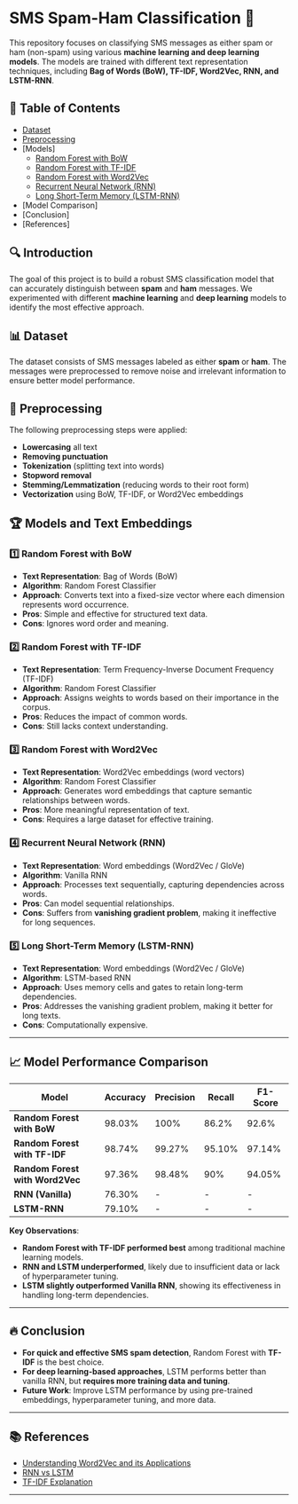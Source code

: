 # SMS Spam-Ham Classification 📩

This repository focuses on classifying SMS messages as either spam or ham (non-spam) using various **machine learning and deep learning models**. The models are trained with different text representation techniques, including **Bag of Words (BoW), TF-IDF, Word2Vec, RNN, and LSTM-RNN**.

## 📜 Table of Contents

- [Dataset](https://www.kaggle.com/datasets/uciml/sms-spam-collection-dataset)
- [Preprocessing](https://www.geeksforgeeks.org/text-preprocessing-for-nlp-tasks/)
- [Models]
  - [Random Forest with BoW](https://github.com/mischieff01/Spam-Ham-SMS-Classification--NLP/blob/main/bow.ipynb)
  - [Random Forest with TF-IDF](https://github.com/mischieff01/Spam-Ham-SMS-Classification--NLP/blob/main/tfidf.ipynb)
  - [Random Forest with Word2Vec](https://github.com/mischieff01/Spam-Ham-SMS-Classification--NLP/blob/main/Word2Vec.ipynb)
  - [Recurrent Neural Network (RNN)](https://github.com/mischieff01/Spam-Ham-SMS-Classification--NLP/blob/main/RNN.ipynb)
  - [Long Short-Term Memory (LSTM-RNN)](https://github.com/mischieff01/Spam-Ham-SMS-Classification--NLP/blob/main/LstmRNN.ipynb)
- [Model Comparison]
- [Conclusion]
- [References]

## 🔍 Introduction

The goal of this project is to build a robust SMS classification model that can accurately distinguish between **spam** and **ham** messages. We experimented with different **machine learning** and **deep learning** models to identify the most effective approach.

## 📊 Dataset

The dataset consists of SMS messages labeled as either **spam** or **ham**. The messages were preprocessed to remove noise and irrelevant information to ensure better model performance.

## 🔄 Preprocessing

The following preprocessing steps were applied:
- **Lowercasing** all text
- **Removing punctuation**
- **Tokenization** (splitting text into words)
- **Stopword removal**
- **Stemming/Lemmatization** (reducing words to their root form)
- **Vectorization** using BoW, TF-IDF, or Word2Vec embeddings

## 🏆 Models and Text Embeddings

### 1️⃣ Random Forest with BoW
- **Text Representation**: Bag of Words (BoW)
- **Algorithm**: Random Forest Classifier
- **Approach**: Converts text into a fixed-size vector where each dimension represents word occurrence.
- **Pros**: Simple and effective for structured text data.
- **Cons**: Ignores word order and meaning.

### 2️⃣ Random Forest with TF-IDF
- **Text Representation**: Term Frequency-Inverse Document Frequency (TF-IDF)
- **Algorithm**: Random Forest Classifier
- **Approach**: Assigns weights to words based on their importance in the corpus.
- **Pros**: Reduces the impact of common words.
- **Cons**: Still lacks context understanding.

### 3️⃣ Random Forest with Word2Vec
- **Text Representation**: Word2Vec embeddings (word vectors)
- **Algorithm**: Random Forest Classifier
- **Approach**: Generates word embeddings that capture semantic relationships between words.
- **Pros**: More meaningful representation of text.
- **Cons**: Requires a large dataset for effective training.

### 4️⃣ Recurrent Neural Network (RNN)
- **Text Representation**: Word embeddings (Word2Vec / GloVe)
- **Algorithm**: Vanilla RNN
- **Approach**: Processes text sequentially, capturing dependencies across words.
- **Pros**: Can model sequential relationships.
- **Cons**: Suffers from **vanishing gradient problem**, making it ineffective for long sequences.

### 5️⃣ Long Short-Term Memory (LSTM-RNN)
- **Text Representation**: Word embeddings (Word2Vec / GloVe)
- **Algorithm**: LSTM-based RNN
- **Approach**: Uses memory cells and gates to retain long-term dependencies.
- **Pros**: Addresses the vanishing gradient problem, making it better for long texts.
- **Cons**: Computationally expensive.

---

## 📈 Model Performance Comparison

| Model                      | Accuracy | Precision | Recall | F1-Score |
|----------------------------|----------|-----------|--------|----------|
| **Random Forest with BoW**     | 98.03%   | 100%      | 86.2%  | 92.6%    |
| **Random Forest with TF-IDF**  | 98.74%   | 99.27%    | 95.10% | 97.14%   |
| **Random Forest with Word2Vec**| 97.36%   | 98.48%    | 90%    | 94.05%   |
| **RNN (Vanilla)**          | 76.30%   | -         | -      | -        |
| **LSTM-RNN**               | 79.10%   | -         | -      | -        |

**Key Observations**:
- **Random Forest with TF-IDF performed best** among traditional machine learning models.
- **RNN and LSTM underperformed**, likely due to insufficient data or lack of hyperparameter tuning.
- **LSTM slightly outperformed Vanilla RNN**, showing its effectiveness in handling long-term dependencies.

---

## 🔥 Conclusion

- **For quick and effective SMS spam detection**, Random Forest with **TF-IDF** is the best choice.
- **For deep learning-based approaches**, LSTM performs better than vanilla RNN, but **requires more training data and tuning**.
- **Future Work**: Improve LSTM performance by using pre-trained embeddings, hyperparameter tuning, and more data.

---

## 📚 References

- [Understanding Word2Vec and its Applications](https://towardsdatascience.com/understanding-word2vec-and-its-applications-6e6e41d9cfa7)
- [RNN vs LSTM](https://machinelearningmastery.com/when-to-use-mlp-cnn-and-rnn-neural-networks/)
- [TF-IDF Explanation](https://scikit-learn.org/stable/modules/generated/sklearn.feature_extraction.text.TfidfVectorizer.html)

---

